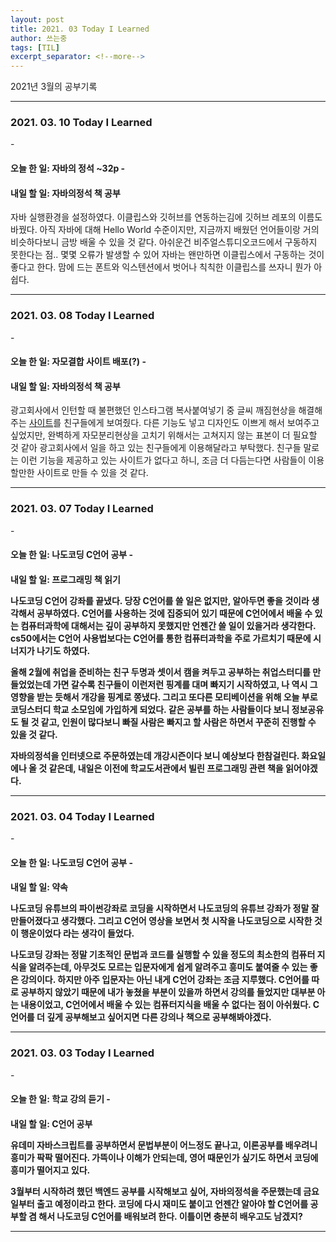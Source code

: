 ```yaml
---
layout: post
title: 2021. 03 Today I Learned
author: 쓰는중
tags: [TIL]
excerpt_separator: <!--more-->
---
```


2021년 3월의 공부기록
 <!--more-->
- - -

<h3>2021. 03. 10 Today I Learned</h3>
- <h4>오늘 한 일: 자바의 정석 ~32p
- <h4>내일 할 일: 자바의정석 책 공부</h4>

자바 실행환경을 설정하였다. 이클립스와 깃허브를 연동하는김에 깃허브 레포의 이름도 바꿨다. 아직 자바에 대해 Hello World 수준이지만, 지금까지 배웠던 언어들이랑 거의 비슷하다보니 금방 배울 수 있을 것 같다. 아쉬운건 비주얼스튜디오코드에서 구동하지 못한다는 점.. 몇몇 오류가 발생할 수 있어 자바는 왠만하면 이클립스에서 구동하는 것이 좋다고 한다. 맘에 드는 폰트와 익스텐션에서 벗어나 칙칙한 이클립스를 쓰자니 뭔가 아쉽다. 
- - -

<h3>2021. 03. 08 Today I Learned</h3>
- <h4>오늘 한 일: 자모결합 사이트 배포(?)
- <h4>내일 할 일: 자바의정석 책 공부</h4>

광고회사에서 인턴할 때 불편했던 인스타그램 복사붙여넣기 중 글씨 깨짐현상을 해결해주는 [사이트](https://te-ing.github.io/converting/index.html)를 친구들에게 보여줬다. 다른 기능도 넣고 디자인도 이쁘게 해서 보여주고 싶었지만, 완벽하게 자모분리현상을 고치기 위해서는 고쳐지지 않는 표본이 더 필요할 것 같아 광고회사에서 일을 하고 있는 친구들에게 이용해달라고 부탁했다. 친구들 말로는 이런 기능을 제공하고 있는 사이트가 없다고 하니, 조금 더 다듬는다면 사람들이 이용할만한 사이트로 만들 수 있을 것 같다.

- - -

<h3>2021. 03. 07 Today I Learned</h3>
- <h4>오늘 한 일: 나도코딩 C언어 공부
- <h4>내일 할 일: 프로그래밍 책 읽기

나도코딩 C언어 강좌를 끝냈다. 당장 C언어를 쓸 일은 없지만, 알아두면 좋을 것이라 생각해서 공부하였다. C언어를 사용하는 것에 집중되어 있기 때문에 C언어에서 배울 수 있는 컴퓨터과학에 대해서는 깊이 공부하지 못했지만 언젠간 쓸 일이 있을거라 생각한다. cs50에서는 C언어 사용법보다는 C언어를 통한 컴퓨터과학을 주로 가르치기 때문에 시너지가 나기도 하였다.  

올해 2월에 취업을 준비하는 친구 두명과 셋이서 캠을 켜두고 공부하는 취업스터디를 만들었었는데 가면 갈수록 친구들이 이런저런 핑계를 대며 빠지기 시작하였고, 나 역시 그 영향을 받는 듯해서 개강을 핑계로 쫑냈다. 그리고 또다른 모티베이션을 위해 오늘 부로 코딩스터디 학교 소모임에 가입하게 되었다. 같은 공부를 하는 사람들이다 보니 정보공유도 될 것 같고, 인원이 많다보니 빠질 사람은 빠지고 할 사람은 하면서 꾸준히 진행할 수 있을 것 같다.

자바의정석을 인터넷으로 주문하였는데 개강시즌이다 보니 예상보다 한참걸린다. 화요일에나 올 것 같은데, 내일은 이전에 학교도서관에서 빌린 프로그래밍 관련 책을 읽어야겠다.


- - -

<h3>2021. 03. 04 Today I Learned</h3>
- <h4>오늘 한 일: 나도코딩 C언어 공부
- <h4>내일 할 일: 약속

나도코딩 유튜브의 파이썬강좌로 코딩을 시작하면서 나도코딩의 유튜브 강좌가 정말 잘 만들어졌다고 생각했다. 그리고 C언어 영상을 보면서 첫 시작을 나도코딩으로 시작한 것이 행운이었다 라는 생각이 들었다.

나도코딩 강좌는 정말 기초적인 문법과 코드를 실행할 수 있을 정도의 최소한의 컴퓨터 지식을 알려주는데, 아무것도 모르는 입문자에게 쉽게 알려주고 흥미도 붙여줄 수 있는 좋은 강의이다. 하지만 아주 입문자는 아닌 내게 C언어 강좌는 조금 지루했다. C언어를 따로 공부하지 않았기 때문에 내가 놓쳤을 부분이 있을까 하면서 강의를 들었지만 대부분 아는 내용이었고, C언어에서 배울 수 있는 컴퓨터지식을 배울 수 없다는 점이 아쉬웠다. C언어를 더 깊게 공부해보고 싶어지면 다른 강의나 책으로 공부해봐야겠다.

- - -

<h3>2021. 03. 03 Today I Learned</h3>
- <h4>오늘 한 일: 학교 강의 듣기
- <h4>내일 할 일: C언어 공부

유데미 자바스크립트를 공부하면서 문법부분이 어느정도 끝나고, 이론공부를 배우려니 흥미가 팍팍 떨어진다. 가뜩이나 이해가 안되는데, 영어 때문인가 싶기도 하면서 코딩에 흥미가 떨어지고 있다.  

3월부터 시작하려 했던 백엔드 공부를 시작해보고 싶어, 자바의정석을 주문했는데 금요일부터 출고 예정이라고 한다. 코딩에 다시 재미도 붙이고 언젠간 알아야 할 C언어를 공부할 겸 해서 나도코딩 C언어를 배워보려 한다. 이틀이면 충분히 배우고도 남겠지?

- - -